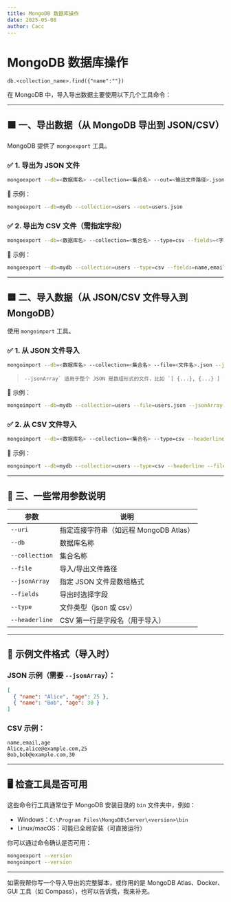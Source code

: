 ```yaml
---
title: MongoDB 数据库操作
date: 2025-05-08
author: Cacc
---
```


# MongoDB 数据库操作

```shell
db.<collection_name>.find({"name":""})
```

在 MongoDB 中，导入导出数据主要使用以下几个工具命令：

------

## 🟩 一、导出数据（从 MongoDB 导出到 JSON/CSV）

MongoDB 提供了 `mongoexport` 工具。

### ✅ 1. 导出为 JSON 文件

```bash
mongoexport --db=<数据库名> --collection=<集合名> --out=<输出文件路径>.json
```

🔸 示例：

```bash
mongoexport --db=mydb --collection=users --out=users.json
```

### ✅ 2. 导出为 CSV 文件（需指定字段）

```bash
mongoexport --db=<数据库名> --collection=<集合名> --type=csv --fields=<字段列表> --out=<文件名>.csv
```

🔸 示例：

```bash
mongoexport --db=mydb --collection=users --type=csv --fields=name,email,age --out=users.csv
```

------

## 🟦 二、导入数据（从 JSON/CSV 文件导入到 MongoDB）

使用 `mongoimport` 工具。

### ✅ 1. 从 JSON 文件导入

```bash
mongoimport --db=<数据库名> --collection=<集合名> --file=<文件名>.json --jsonArray
```

> ```
> --jsonArray` 适用于整个 JSON 是数组形式的文件，比如 `[ {...}, {...} ]
> ```

🔸 示例：

```bash
mongoimport --db=mydb --collection=users --file=users.json --jsonArray
```

### ✅ 2. 从 CSV 文件导入

```bash
mongoimport --db=<数据库名> --collection=<集合名> --type=csv --headerline --file=<文件名>.csv
```

🔸 示例：

```bash
mongoimport --db=mydb --collection=users --type=csv --headerline --file=users.csv
```

------

## 🧰 三、一些常用参数说明

| 参数           | 说明                                   |
| -------------- | -------------------------------------- |
| `--uri`        | 指定连接字符串（如远程 MongoDB Atlas） |
| `--db`         | 数据库名称                             |
| `--collection` | 集合名称                               |
| `--file`       | 导入/导出文件路径                      |
| `--jsonArray`  | 指定 JSON 文件是数组格式               |
| `--fields`     | 导出时选择字段                         |
| `--type`       | 文件类型（json 或 csv）                |
| `--headerline` | CSV 第一行是字段名（用于导入）         |

------

## 🧪 示例文件格式（导入时）

### JSON 示例（需要 `--jsonArray`）：

```json
[
  { "name": "Alice", "age": 25 },
  { "name": "Bob", "age": 30 }
]
```

### CSV 示例：

```csv
name,email,age
Alice,alice@example.com,25
Bob,bob@example.com,30
```

------

## 🖥️ 检查工具是否可用

这些命令行工具通常位于 MongoDB 安装目录的 `bin` 文件夹中，例如：

- Windows：`C:\Program Files\MongoDB\Server\<version>\bin`
- Linux/macOS：可能已全局安装（可直接运行）

你可以通过命令确认是否可用：

```bash
mongoexport --version
mongoimport --version
```

------

如需我帮你写一个导入导出的完整脚本，或你用的是 MongoDB Atlas、Docker、GUI 工具（如 Compass），也可以告诉我，我来补充。
